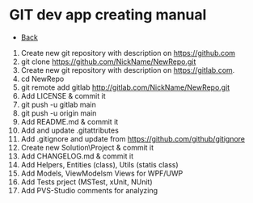 # GIT dev app creating manual

- [Back](README.md)

 1. Create new git repository with description on https://github.com
 2. git clone https://github.com/NickName/NewRepo.git
 3. Create new git repository with description on https://gitlab.com.
 4. cd NewRepo
 5. git remote add gitlab http://gitlab.com/NickName/NewRepo.git
 6. Add LICENSE & commit it
 7. git push -u gitlab main
 8. git push -u origin main
 9. Add README.md & commit it
10. Add and update .gitattributes
11. Add .gitignore and update from https://github.com/github/gitignore
12. Create new Solution\Project & commit it
13. Add CHANGELOG.md & commit it
14. Add Helpers, Entities (class), Utils (statis class)
15. Add Models, ViewModelsm Views for WPF/UWP
16. Add Tests prject (MSTest, xUnit, NUnit)
17. Add PVS-Studio comments for analyzing
